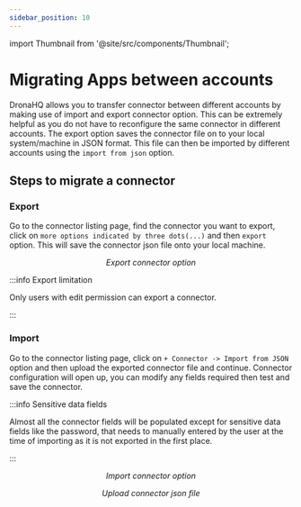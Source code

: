 ```yaml
---
sidebar_position: 10
---
```


import Thumbnail from '@site/src/components/Thumbnail';

# Migrating Apps between accounts 

DronaHQ allows you to transfer connector between different accounts by making use of import and export connector option. This can be extremely helpful as you do not have to reconfigure the same connector in different accounts. The export option saves the connector file on to your local system/machine in JSON format. This file can then be imported by different accounts using the `import from json` option.

## Steps to migrate a connector

### Export

Go to the connector listing page, find the connector you want to export, click on `more options indicated by three dots(...)` and then `export` option. This will save the connector json file onto your local machine.

<figure>
  <Thumbnail src="/img/connecting-datasource/concepts/migrating-between-accounts/export-data-source-option.png" alt="Export connector option" />
  <figcaption align='center'><i>Export connector option</i></figcaption>
</figure>

:::info Export limitation

Only users with edit permission can export a connector.

:::

### Import

Go to the connector listing page, click on `+ Connector -> Import from JSON` option and then upload the exported connector file and continue. Connector configuration will open up, you can modify any fields required then test and save the connector.

:::info Sensitive data fields

Almost all the connector fields will be populated except for sensitive data fields like the password, that needs to manually entered by the user at the time of importing as it is not exported in the first place.

:::

<figure>
  <Thumbnail src="/img/connecting-datasource/concepts/migrating-between-accounts/import-data-source-option.png" alt="Import connector option" />
  <figcaption align='center'><i>Import connector option</i></figcaption>
</figure>

<figure>
  <Thumbnail src="/img/connecting-datasource/concepts/migrating-between-accounts/upload-connector-json-file.png" alt="Upload connector json file" />
  <figcaption align='center'><i>Upload connector json file</i></figcaption>
</figure>
